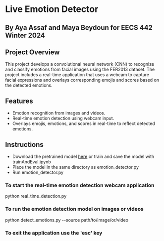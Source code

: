 # Live Emotion Detector 
## By Aya Assaf and Maya Beydoun for EECS 442 Winter 2024

## Project Overview
This project develops a convolutional neural network (CNN) to recognize and classify emotions from facial images using the FER2013 dataset. The project includes a real-time application that uses a webcam to capture facial expressions and overlays corresponding emojis and scores based on the detected emotions.

## Features
- Emotion recognition from images and videos.
- Real-time emotion detection using webcam input.
- Overlays emojis, emotions, and scores in real-time to reflect detected emotions.

## Instructions 
- Download the pretrained model [here](youtube.com) or train and save the model with trainAndEval.ipynb
- Place the model in the same directory as emotion_detector.py
- Run emotion_detector.py 

### To start the real-time emotion detection webcam application
python real_time_detection.py

### To run the emotion detection model on images or videos
python detect_emotions.py --source path/to/image/or/video


### To exit the application use the 'esc' key
